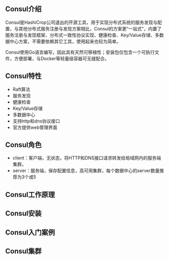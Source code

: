 

## Consul介绍

​	Consul是HashiCrop公司退出的开源工具，用于实现分布式系统的服务发现与配置，与其他分布式服务注册与发现方案相比，Consul的方案更“一站式”，内置了服务注册与发现框架、分布式一致性协议实现、健康检查、Key/Value存储、多数据中心方案，不需要依赖其它工具，使用起来也较为简单。

​    Consul使用Go语言编写，因此具有天然可移植性；安装包仅包含一个可执行文件，方便部署，与Docker等轻量级容器可无缝配合。

## Consul特性

- Raft算法
- 服务发现
- 健康检查
- Key/Value存储
- 多数据中心
- 支持http和dns协议接口
- 官方提供web管理界面

## Consul角色

- client：客户端，无状态，将HTTP和DNS接口请求转发给局域网内的服务端集群。
- server：服务端，保存配置信息，高可用集群，每个数据中心的server数量推荐为3个或5

## Consul工作原理

## Consul安装

## Consul入门案例

## Consul集群